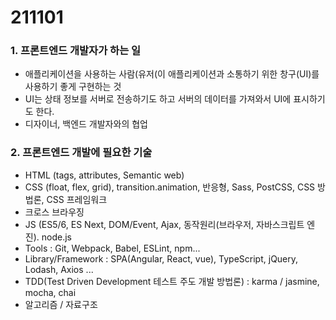 # 211101
### 1. 프론트엔드 개발자가 하는 일
 - 애플리케이션을 사용하는 사람(유저(이 애플리케이션과 소통하기 위한 창구(UI)를 사용하기 좋게 구현하는 것
 - UI는 상태 정보를 서버로 전송하기도 하고 서버의 데이터를 가져와서 UI에 표시하기도 한다.
 - 디자이너, 백엔드 개발자와의 협업

### 2. 프론트엔드 개발에 필요한 기술
 - HTML (tags, attributes, Semantic web)
 - CSS (float, flex, grid), transition.animation, 반응형, Sass, PostCSS, CSS 방법론, CSS 프레임워크
 - 크로스 브라우징
 - JS (ES5/6, ES Next, DOM/Event, Ajax, 동작원리(브라우저, 자바스크립트 엔진). node.js
 - Tools : Git, Webpack, Babel, ESLint, npm...
 - Library/Framework : SPA(Angular, React, vue), TypeScript, jQuery, Lodash, Axios ...
 - TDD(Test Driven Development 테스트 주도 개발 방법론) : karma / jasmine, mocha, chai
 - 알고리즘 / 자료구조

<br>
